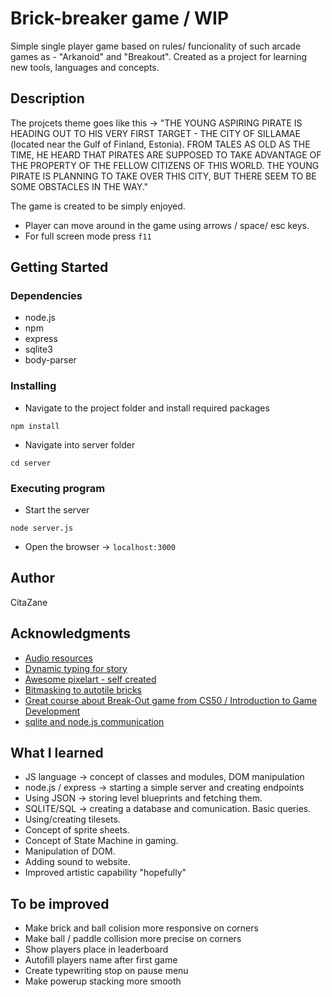 # Brick-breaker game / WIP

Simple single player game based on rules/ funcionality of such arcade games as - "Arkanoid" and "Breakout". Created as a project for learning new tools, languages and concepts.

## Description

The projcets theme goes like this ->
"THE YOUNG ASPIRING PIRATE IS HEADING OUT TO HIS VERY FIRST TARGET - THE CITY OF SILLAMAE (located near the Gulf of Finland, Estonia).
FROM TALES AS OLD AS THE TIME, HE HEARD THAT PIRATES ARE SUPPOSED TO TAKE ADVANTAGE
OF THE PROPERTY OF THE FELLOW CITIZENS OF THIS WORLD. THE YOUNG PIRATE IS PLANNING TO
TAKE OVER THIS CITY, BUT THERE SEEM TO BE SOME OBSTACLES IN THE WAY."

The game is created to be simply enjoyed.

- Player can move around in the game using arrows / space/ esc keys.
- For full screen mode press `f11`

## Getting Started

### Dependencies

- node.js
- npm
- express
- sqlite3
- body-parser

### Installing

- Navigate to the project folder and install required packages

```
npm install
```

- Navigate into server folder

```
cd server
```

### Executing program

- Start the server

```
node server.js
```

- Open the browser -> `localhost:3000`

## Author

CitaZane

## Acknowledgments

- [Audio resources](https://www.freesfx.co.uk/Default.aspx)
- [Dynamic typing for story](https://www.w3schools.com/howto/tryit.asp?filename=tryhow_js_typewriter)
- [Awesome pixelart - self created](https://www.behance.net/zanekrmia)
- [Bitmasking to autotile bricks](https://gamedevelopment.tutsplus.com/tutorials/how-to-use-tile-bitmasking-to-auto-tile-your-level-layouts--cms-25673)
- [Great course about Break-Out game from CS50 / Introduction to Game Development](https://www.youtube.com/watch?v=F86edI_EF3s&t=5993s)
- [sqlite and node.js communication](https://www.scriptol.com/sql/sqlite-async-await.php)

## What I learned

- JS language -> concept of classes and modules, DOM manipulation
- node.js / express -> starting a simple server and creating endpoints
- Using JSON -> storing level blueprints and fetching them.
- SQLITE/SQL -> creating a database and comunication. Basic queries.
- Using/creating tilesets.
- Concept of sprite sheets.
- Concept of State Machine in gaming.
- Manipulation of DOM.
- Adding sound to website.
- Improved artistic capability "hopefully"

## To be improved

- Make brick and ball colision more responsive on corners
- Make ball / paddle collision more precise on corners
- Show players place in leaderboard
- Autofill players name after first game
- Create typewriting stop on pause menu
- Make powerup stacking more smooth
